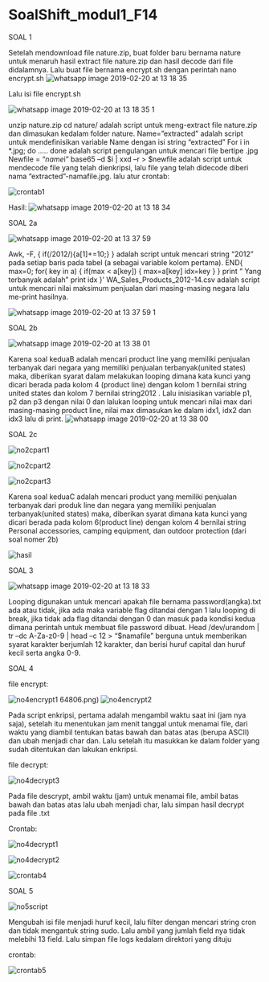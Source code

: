 # SoalShift_modul1_F14
SOAL 1

Setelah mendownload file nature.zip, buat folder baru bernama nature untuk menaruh hasil extract file nature.zip dan hasil decode dari file didalamnya. Lalu buat file bernama encrypt.sh dengan perintah nano encrypt.sh
![whatsapp image 2019-02-20 at 13 18 35](https://user-images.githubusercontent.com/47809366/53141292-21e39000-35c2-11e9-86a2-efb2cdc6ab24.jpeg)

Lalu isi file encrypt.sh

![whatsapp image 2019-02-20 at 13 18 35 1](https://user-images.githubusercontent.com/47809366/53218697-bb2ca800-368f-11e9-97ed-f90776a4f675.jpeg)


unzip nature.zip cd nature/ adalah script untuk meng-extract file nature.zip dan dimasukan kedalam folder nature.
Name=”extracted” adalah script untuk mendefinisikan variable Name dengan isi string “extracted”
For i in *.jpg; do ….. done adalah script pengulangan untuk mencari file bertipe .jpg
Newfile = “$name$i” base65 –d $i | xxd –r > $newfile adalah script untuk mendecode file yang telah dienkripsi, lalu file yang telah didecode diberi nama “extracted”-namafile.jpg.
lalu atur crontab:

![crontab1](https://user-images.githubusercontent.com/47809366/53636677-9ae28780-3c53-11e9-8a42-437913fefdd7.PNG)

Hasil:
![whatsapp image 2019-02-20 at 13 18 34](https://user-images.githubusercontent.com/47809366/53218731-db5c6700-368f-11e9-9566-3f6a9f52dedc.jpeg)

SOAL 2a

![whatsapp image 2019-02-20 at 13 37 59](https://user-images.githubusercontent.com/47809366/53218924-a3095880-3690-11e9-8d38-919e4efe478d.jpeg)

Awk, -F, { if(/2012/){a[$1]+=$10;} } adalah script untuk mencari string “2012” pada setiap baris pada tabel (a sebagai variable kolom pertama).
END{ max=0; for( key in a) { if(max < a[key]) { max=a[key] idx=key } } print “ Yang terbanyak adalah” print idx }’ WA_Sales_Products_2012-14.csv adalah script untuk mencari nilai maksimum penjualan dari masing-masing negara lalu me-print hasilnya. 

![whatsapp image 2019-02-20 at 13 37 59 1](https://user-images.githubusercontent.com/47809366/53218985-e06de600-3690-11e9-96df-b39a87be9698.jpeg)

SOAL 2b

![whatsapp image 2019-02-20 at 13 38 01](https://user-images.githubusercontent.com/47809366/53219019-072c1c80-3691-11e9-8671-2c2be64b671e.jpeg)

Karena soal keduaB adalah mencari product line yang memiliki penjualan terbanyak dari negara yang memiliki penjualan terbanyak(united states) maka, diberikan syarat dalam melakukan looping dimana kata kunci yang dicari berada pada kolom 4 (product line)  dengan kolom 1 bernilai string united states dan kolom 7 bernilai string2012 . Lalu inisiasikan variable p1, p2 dan p3 dengan nilai 0 dan lalukan looping untuk mencari nilai max dari masing-masing product line, nilai max dimasukan ke dalam idx1, idx2 dan idx3 lalu di print.
![whatsapp image 2019-02-20 at 13 38 00](https://user-images.githubusercontent.com/47809366/53219192-aa7d3180-3691-11e9-8669-8a59fa60accd.jpeg)

SOAL 2c

![no2cpart1](https://user-images.githubusercontent.com/47809366/53636552-34f60000-3c53-11e9-81c2-db3ddae88d00.png)

![no2cpart2](https://user-images.githubusercontent.com/47809366/53636565-3e7f6800-3c53-11e9-8bc2-75c165c8a819.png)

![no2cpart3](https://user-images.githubusercontent.com/47809366/53636568-40492b80-3c53-11e9-9f5e-58353ecc59ed.png)

Karena soal keduaC adalah mencari product yang memiliki penjualan terbanyak dari produk line dan negara yang memiliki penjualan terbanyak(united states) maka, diberikan syarat dimana kata kunci yang dicari berada pada kolom 6(product line)  dengan kolom 4 bernilai string Personal accessories, camping equipment, dan outdoor protection (dari soal nomer 2b) 

![hasil](https://user-images.githubusercontent.com/47809366/53636626-74bce780-3c53-11e9-85ed-8e1dd41db1b1.png)

SOAL 3

![whatsapp image 2019-02-20 at 13 18 33](https://user-images.githubusercontent.com/47809366/53219171-90435380-3691-11e9-8247-07b2789c6d7f.jpeg)

Looping digunakan untuk mencari apakah file bernama password(angka).txt ada atau tidak, jika ada maka variable flag ditandai dengan 1 lalu looping di break, jika tidak ada flag ditandai dengan 0 dan masuk pada kondisi kedua dimana perintah untuk membuat file password dibuat. Head /dev/urandom | tr –dc A-Za-z0-9 | head –c 12 > “$namafile” berguna untuk memberikan syarat karakter berjumlah 12 karakter, dan berisi huruf capital dan huruf kecil serta angka 0-9.

SOAL 4

file encrypt:

![no4encrypt1](https://user-images.githubusercontent.com/47809366/53219303-09db4180-3692-11e9-9639-a17d70b91020.png)
64806.png)
![no4encrypt2](https://user-images.githubusercontent.com/47809366/53219316-165f9a00-3692-11e9-9aaa-0534f8509db1.png)

Pada script enkripsi, pertama adalah mengambil waktu saat ini (jam nya saja), setelah itu menentukan jam menit tanggal untuk menamai file, dari waktu yang diambil tentukan batas bawah dan batas atas (berupa ASCII) dan ubah menjadi char dan. Lalu setelah itu masukkan ke dalam folder yang sudah ditentukan dan lakukan enkripsi.

file decrypt:


![no4decrypt3](https://user-images.githubusercontent.com/47809366/53219296-03e56080-3692-11e9-97c8-a2699639e465.png)

Pada file descrypt, ambil waktu (jam) untuk menamai file, ambil batas bawah dan batas atas lalu ubah menjadi char, lalu simpan hasil decrypt pada file .txt

Crontab:

![no4decrypt1](https://user-images.githubusercontent.com/47809366/53219607-32177000-3693-11e9-8ce0-880ae240904f.png)

![no4decrypt2](https://user-images.githubusercontent.com/47809366/53219611-35126080-3693-11e9-9abd-e9c59d216008.png)

![crontab4](https://user-images.githubusercontent.com/47809366/53219493-b7e6eb80-3692-11e9-8a89-b5bea04409fa.PNG)

SOAL 5

![no5script](https://user-images.githubusercontent.com/47809366/53219403-63437080-3692-11e9-8ae7-10f825ecae22.png)

Mengubah isi file menjadi huruf kecil, lalu filter dengan mencari string cron dan tidak mengantuk string sudo. Lalu ambil yang jumlah field nya tidak melebihi 13 field. Lalu simpan file logs kedalam direktori yang dituju

crontab:

![crontab5](https://user-images.githubusercontent.com/47809366/53219459-9ab21d00-3692-11e9-8e6b-7624e16a1c55.PNG)
